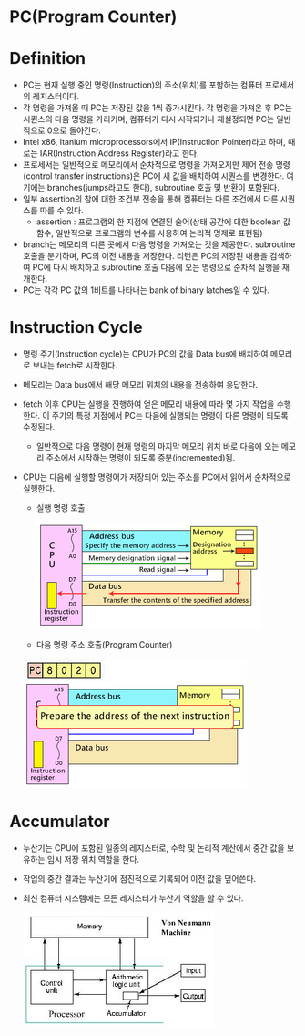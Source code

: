 # PC(Program Counter)

# Definition

- PC는 현재 실행 중인 명령(Instruction)의 주소(위치)를 포함하는 컴퓨터 프로세서의 레지스터이다.
- 각 명령을 가져올 때 PC는 저장된 값을 1씩 증가시킨다. 각 명령을 가져온 후 PC는 시퀸스의 다음 명령을 가리키며, 컴퓨터가 다시 시작되거나 재설정되면 PC는 일반적으로 0으로 돌아간다.
- Intel x86, Itanium microprocessors에서 IP(Instruction Pointer)라고 하며, 때로는 IAR(Instruction Address Register)라고 한다.
- 프로세서는 일반적으로 메모리에서 순차적으로 명령을 가져오지만 제어 전송 명령(control transfer instructions)은 PC에 새 값을 배치하여 시퀀스를 변경한다. 여기에는 branches(jumps라고도 한다), subroutine 호출 및 반환이 포함된다.
- 일부 assertion의 참에 대한 조건부 전송을 통해 컴퓨터는 다른 조건에서 다른 시퀀스를 따를 수 있다.
    - assertion : 프로그램의 한 지점에 연결된 술어(상태 공간에 대한 boolean 값 함수, 일반적으로 프로그램의 변수를 사용하여 논리적 명제로 표현됨)
- branch는 메모리의 다른 곳에서 다음 명령을 가져오는 것을 제공한다. subroutine 호출을 분기하며, PC의 이전 내용을 저장한다. 리턴은 PC의 저장된 내용을 검색하여 PC에 다시 배치하고 subroutine 호출 다음에 오는 명령으로 순차적 실행을 재개한다.
- PC는 각각 PC 값의 1비트를 나타내는 bank of binary latches일 수 있다.

# Instruction Cycle

- 명령 주기(Instruction cycle)는 CPU가 PC의 값을 Data bus에 배치하여 메모리로 보내는 fetch로 시작한다.
- 메모리는 Data bus에서 해당 메모리 위치의 내용을 전송하여 응답한다.
- fetch 이후 CPU는 실행을 진행하여 얻은 메모리 내용에 따라 몇 가지 작업을 수행한다. 이 주기의 특정 지점에서 PC는 다음에 실행되는 명령이 다른 명령이 되도록 수정된다.
    - 일반적으로 다음 명령이 현재 명령의 마지막 메모리 위치 바로 다음에 오는 메모리 주소에서 시작하는 명령이 되도록 증분(incremented)됨.
- CPU는 다음에 실행할 명령어가 저장되어 있는 주소를 PC에서 읽어서 순차적으로 실행한다.
    - 실행 명령 호출
        
        ![Untitled](PC(Program_Counter)/Untitled.png)
        
    - 다음 명령 주소 호출(Program Counter)
    
    ![Untitled](PC(Program_Counter)/Untitled%201.png)
    

# Accumulator

- 누산기는 CPU에 포함된 일종의 레지스터로, 수학 및 논리적 계산에서 중간 값을 보유하는 임시 저장 위치 역할을 한다.
- 작업의 중간 결과는 누산기에 점진적으로 기록되어 이전 값을 덮어쓴다.
- 최신 컴퓨터 시스템에는 모든 레지스터가 누산기 역할을 할 수 있다.
    
    ![Untitled](PC(Program_Counter)/Untitled%202.png)